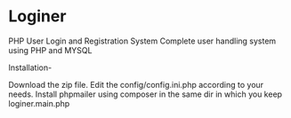 # Loginer
PHP User Login and Registration System
Complete user handling system using PHP and MYSQL

Installation-

Download the zip file.
Edit the config/config.ini.php according to your needs.
Install phpmailer using composer in the same dir in which you keep loginer.main.php
